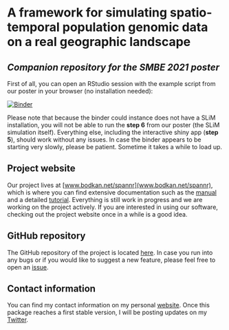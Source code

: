# A framework for simulating spatio-temporal population genomic data on a real geographic landscape

## *Companion repository for the SMBE 2021 poster*

First of all, you can open an RStudio session with the example script from our poster in your browser (no installation needed):

[![Binder](http://mybinder.org/badge.svg)](http://beta.mybinder.org/v2/gh/bodkan/smbe2021/main?urlpath=rstudio)

Please note that because the binder could instance does not have a SLiM installation, you will not be able to run the **step 6** from our poster (the SLiM simulation itself). Everything else, including the interactive shiny app (**step 5**), should work without any issues. In case the binder appears to be starting very slowly, please be patient. Sometime it takes a while to load up.

## Project website

Our project lives at [www.bodkan.net/spannr](www.bodkan.net/spannr), which is where you can find extensive documentation such as the [manual](https://bodkan.net/spannr/reference/index.html) and a detailed [tutorial](https://bodkan.net/spannr/articles/tutorial.html). Everything is still work in progress and we are working on the project actively. If you are interested in using our software, checking out the project website once in a while is a good idea.

## GitHub repository

The GitHub repository of the project is located [here](https://github.com/bodkan/spannr). In case you run into any bugs or if you would like to suggest a new feature, please feel free to open an [issue](https://github.com/bodkan/spannr/issues).

## Contact information

You can find my contact information on my personal [website](https://bodkan.net). Once this package reaches a first stable version, I will be posting updates on my [Twitter](https://twitter.com/fleventy5).
